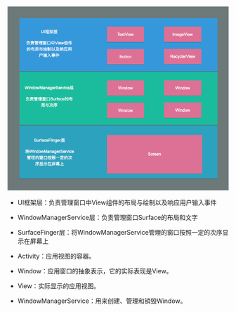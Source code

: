 ![概述](/img/android_ui_system.png)

- UI框架层：负责管理窗口中View组件的布局与绘制以及响应用户输入事件
- WindowManagerService层：负责管理窗口Surface的布局和文字
- SurfaceFinger层：将WindowManagerService管理的窗口按照一定的次序显示在屏幕上

- Activity：应用视图的容器。
- Window：应用窗口的抽象表示，它的实际表现是View。
- View：实际显示的应用视图。
- WindowManagerService：用来创建、管理和销毁Window。